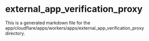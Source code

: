 # external_app_verification_proxy
This is a generated markdown file for the app/cloudflare/apps/workers/apps/external_app_verification_proxy directory.
